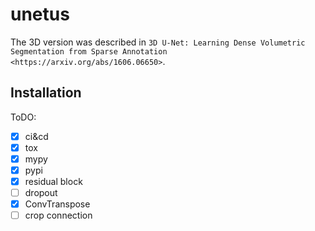 # unetus

The 3D version was described in
`3D U-Net: Learning Dense Volumetric Segmentation from
Sparse Annotation <https://arxiv.org/abs/1606.06650>`.


Installation
---

ToDO:
- [X] ci&cd
- [X] tox
- [X] mypy
- [X] pypi
- [X] residual block
- [ ] dropout
- [X] ConvTranspose
- [ ] crop connection